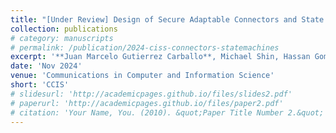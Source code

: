 ```yaml
---
title: "[Under Review] Design of Secure Adaptable Connectors and State Machines for Software Architectures"
collection: publications
# category: manuscripts
# permalink: /publication/2024-ciss-connectors-statemachines
excerpt: '**Juan Marcelo Gutierrez Carballo**, Michael Shin, Hassan Gomaa'
date: 'Nov 2024'
venue: 'Communications in Computer and Information Science'
short: 'CCIS'
# slidesurl: 'http://academicpages.github.io/files/slides2.pdf'
# paperurl: 'http://academicpages.github.io/files/paper2.pdf'
# citation: 'Your Name, You. (2010). &quot;Paper Title Number 2.&quot; <i>Journal 1</i>. 1(2).'
---
```

